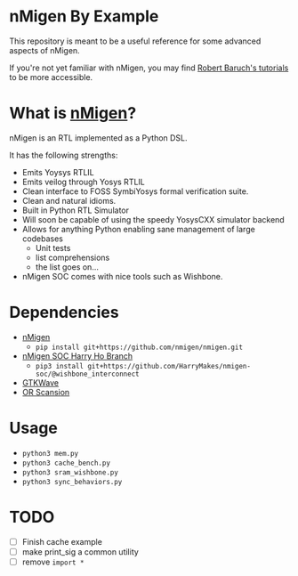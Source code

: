 # nMigen By Example
This repository is meant to be a useful reference for some advanced aspects of nMigen.

If you're not yet familiar with nMigen, you may find [Robert Baruch's tutorials](https://github.com/RobertBaruch/nmigen-tutorial) to be more accessible.

# What is [nMigen](https://github.com/nmigen/nmigen)?
nMigen is an RTL implemented as a Python DSL.

It has the following strengths:

 - Emits Yoysys RTLIL
 - Emits veilog through Yosys RTLIL
 - Clean interface to FOSS SymbiYosys formal verification suite.
 - Clean and natural idioms.
 - Built in Python RTL Simulator
 - Will soon be capable of using the speedy YosysCXX simulator backend
 - Allows for anything Python enabling sane management of large codebases
   - Unit tests
   - list comprehensions
   - the list goes on...
 - nMigen SOC comes with nice tools such as Wishbone.

# Dependencies

 - [nMigen](https://github.com/nmigen/nmigen)
   - ```pip install git+https://github.com/nmigen/nmigen.git```
 - [nMigen SOC Harry Ho Branch](https://github.com/HarryMakes/nmigen-soc)
   - ```pip3 install git+https://github.com/HarryMakes/nmigen-soc/@wishbone_interconnect```
 - [GTKWave](http://gtkwave.sourceforge.net)
 - [OR Scansion](http://www.logicpoet.com/scansion/)

# Usage
 - ```python3 mem.py```
 - ```python3 cache_bench.py```
 - ```python3 sram_wishbone.py```
 - ```python3 sync_behaviors.py```

# TODO
 - [ ] Finish cache example
 - [ ] make print_sig a common utility
 - [ ] remove ```import *```